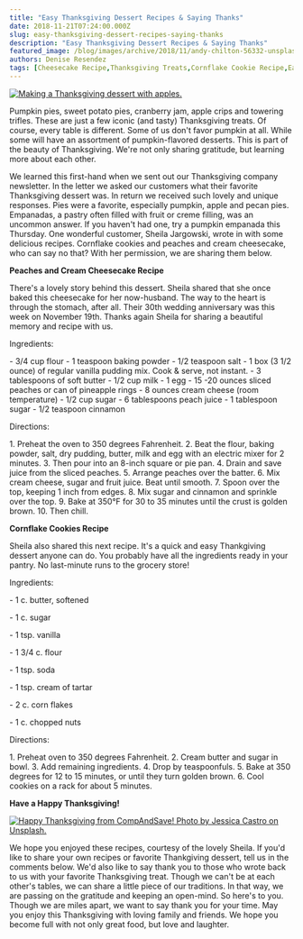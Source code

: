 ```yaml
---
title: "Easy Thanksgiving Dessert Recipes & Saying Thanks"
date: 2018-11-21T07:24:00.000Z
slug: easy-thanksgiving-dessert-recipes-saying-thanks
description: "Easy Thanksgiving Dessert Recipes & Saying Thanks"
featured_image: /blog/images/archive/2018/11/andy-chilton-56332-unsplash.jpg
authors: Denise Resendez
tags: [Cheesecake Recipe,Thanksgiving Treats,Cornflake Cookie Recipe,Easy Thanksgiving Dessert Recipes,Cookie Recipe]
---
```


[![Making a Thanksgiving dessert with apples.](/blog/images/archive/2018/11/andy-chilton-56332-unsplash-258x300.jpg "Photo by Andy Chilton on Unsplash.")](/blog/images/archive/2018/11/andy-chilton-56332-unsplash.jpg)

Pumpkin pies, sweet potato pies, cranberry jam, apple crips and towering trifles. These are just a few iconic (and tasty) Thanksgiving treats. Of course, every table is different. Some of us don't favor pumpkin at all. While some will have an assortment of pumpkin-flavored desserts. This is part of the beauty of Thanksgiving. We're not only sharing gratitude, but learning more about each other.

We learned this first-hand when we sent out our Thanksgiving company newsletter. In the letter we asked our customers what their favorite Thanksgiving dessert was. In return we received such lovely and unique responses. Pies were a favorite, especially pumpkin, apple and pecan pies. Empanadas, a pastry often filled with fruit or creme filling, was an uncommon answer. If you haven't had one, try a pumpkin empanada this Thursday. One wonderful customer, Sheila Jargowski, wrote in with some delicious recipes. Cornflake cookies and peaches and cream cheesecake, who can say no that? With her permission, we are sharing them below. 

  
**Peaches and Cream Cheesecake Recipe**

There's a lovely story behind this dessert. Sheila shared that she once baked this cheesecake for her now-husband. The way to the heart is through the stomach, after all. Their 30th wedding anniversary was this week on November 19th. Thanks again Sheila for sharing a beautiful memory and recipe with us.

  
Ingredients: 

\- 3/4 cup flour - 1 teaspoon baking powder - 1/2 teaspoon salt - 1 box (3 1/2 ounce) of regular vanilla pudding mix. Cook & serve, not instant. - 3 tablespoons of soft butter - 1/2 cup milk - 1 egg - 15 -20 ounces sliced peaches or can of pineapple rings - 8 ounces cream cheese (room temperature) - 1/2 cup sugar - 6 tablespoons peach juice - 1 tablespoon sugar - 1/2 teaspoon cinnamon

  
Directions:

1\. Preheat the oven to 350 degrees Fahrenheit. 2\. Beat the flour, baking powder, salt, dry pudding, butter, milk and egg with an electric mixer for 2 minutes. 3\. Then pour into an 8-inch square or pie pan. 4\. Drain and save juice from the sliced peaches. 5\. Arrange peaches over the batter. 6\. Mix cream cheese, sugar and fruit juice. Beat until smooth. 7\. Spoon over the top, keeping 1 inch from edges. 8\. Mix sugar and cinnamon and sprinkle over the top. 9\. Bake at 350°F for 30 to 35 minutes until the crust is golden brown. 10\. Then chill.

  
**Cornflake Cookies Recipe** 

Sheila also shared this next recipe. It's a quick and easy Thankgiving dessert anyone can do. You probably have all the ingredients ready in your pantry. No last-minute runs to the grocery store!

  
Ingredients:

\- 1 c. butter, softened

\- 1 c. sugar

\- 1 tsp. vanilla

\- 1 3/4 c. flour

\- 1 tsp. soda

\- 1 tsp. cream of tartar

\- 2 c. corn flakes

\- 1 c. chopped nuts

  
Directions:

1\. Preheat oven to 350 degrees Fahrenheit. 2\. Cream butter and sugar in bowl. 3\. Add remaining ingredients. 4\. Drop by teaspoonfuls. 5\. Bake at 350 degrees for 12 to 15 minutes, or until they turn golden brown. 6\. Cool cookies on a rack for about 5 minutes.

  
**Have a Happy Thanksgiving!** 

[![Happy Thanksgiving from CompAndSave! Photo by Jessica Castro on Unsplash.](/blog/images/archive/2018/11/libby-penner-1107939-unsplash-199x300.jpg "Happy Thanksgiving from CompAndSave! Photo by Jessica Castro on Unsplash.")](/blog/images/archive/2018/11/libby-penner-1107939-unsplash.jpg)

We hope you enjoyed these recipes, courtesy of the lovely Sheila. If you'd like to share your own recipes or favorite Thankgiving dessert, tell us in the comments below. We'd also like to say thank you to those who wrote back to us with your favorite Thanksgiving treat. Though we can't be at each other's tables, we can share a little piece of our traditions. In that way, we are passing on the gratitude and keeping an open-mind. So here's to you. Though we are miles apart, we want to say thank you for your time. May you enjoy this Thanksgiving with loving family and friends. We hope you become full with not only great food, but love and laughter.